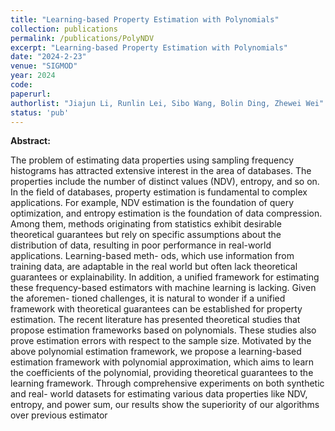 ```yaml
---
title: "Learning-based Property Estimation with Polynomials"
collection: publications
permalink: /publications/PolyNDV
excerpt: "Learning-based Property Estimation with Polynomials"
date: "2024-2-23"
venue: "SIGMOD"
year: 2024
code: 
paperurl: 
authorlist: "Jiajun Li, Runlin Lei, Sibo Wang, Bolin Ding, Zhewei Wei"
status: 'pub'
---
```

**Abstract:**

The problem of estimating data properties using sampling frequency histograms has attracted extensive interest in the area of databases.
The properties include the number of distinct values (NDV), entropy, and so on. In the field of databases, property estimation is fundamental to complex applications. For example, NDV estimation is
the foundation of query optimization, and entropy estimation is the
foundation of data compression. Among them, methods originating
from statistics exhibit desirable theoretical guarantees but rely on
specific assumptions about the distribution of data, resulting in
poor performance in real-world applications. Learning-based meth-
ods, which use information from training data, are adaptable in the
real world but often lack theoretical guarantees or explainability. In
addition, a unified framework for estimating these frequency-based
estimators with machine learning is lacking. Given the aforemen-
tioned challenges, it is natural to wonder if a unified framework
with theoretical guarantees can be established for property estimation. 
The recent literature has presented theoretical studies that
propose estimation frameworks based on polynomials. These studies also prove estimation errors with respect to the sample size.
Motivated by the above polynomial estimation framework, we
propose a learning-based estimation framework with polynomial
approximation, which aims to learn the coefficients of the polynomial, providing theoretical guarantees to the learning framework.
Through comprehensive experiments on both synthetic and real-
world datasets for estimating various data properties like NDV,
entropy, and power sum, our results show the superiority of our
algorithms over previous estimator